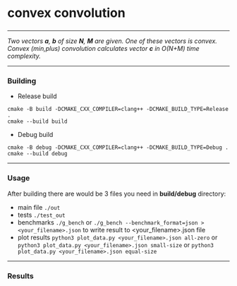 # convex convolution
### 
***

_Two vectors **a**, **b** of size **N**, **M** are given. One of these vectors is convex._
_Convex (min,plus) convolution calculates vector **c** in  O(N+M)  time complexity._ 

***
### Building

- Release build
```
cmake -B build -DCMAKE_CXX_COMPILER=clang++ -DCMAKE_BUILD_TYPE=Release .
cmake --build build
```
- Debug build
```
cmake -B debug -DCMAKE_CXX_COMPILER=clang++ -DCMAKE_BUILD_TYPE=Debug .
cmake --build debug
```
***
### Usage  
After building there are would be 3 files you need in **build/debug** directory:
- main file ```./out```
- tests ```./test_out```
- benchmarks ```./g_bench``` or ```./g_bench --benchmark_format=json > <your_filename>.json``` to write result to <your_filename>.json file
- plot results ```python3 plot_data.py <your_filename>.json all-zero``` or  ```python3 plot_data.py <your_filename>.json small-size``` or ```python3 plot_data.py <your_filename>.json equal-size```
***
### Results
